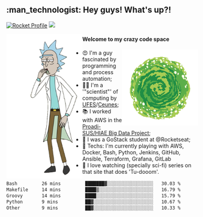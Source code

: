 
<h2> :man_technologist: Hey guys! What's up?!</h2>
                                                                         
[![Rocket Profile](https://img.shields.io/static/v1?label=Rocketseat&message=Profile&colorA=purple&color=black&logo=Rocket&logoColor=white)](https://app.rocketseat.com.br/me/elyabe)
<a href="https://www.linkedin.com/in/elyabe/"><img src="https://img.shields.io/badge/LinkedIn-informational?logo=linkedin"/></a>

<img align='left' src="https://raw.githubusercontent.com/Elyabe/Elyabe/master/images/rick-dancing.gif" width='200'>

                       
#### Welcome to my crazy code space 
<img align='right' src="https://raw.githubusercontent.com/Elyabe/elyabe/master/images/portal-3.gif" width='200'>

- :heart_eyes: I'm a guy fascinated by programming and process automation; 
- :office_worker: I'm a '"scientist"' of computing by [UFES](http://ufes.br)/[Ceunes](http://ceunes.ufes.br);
- :books: I worked with AWS in the [Proadi-SUS/HIAE Big Data Project](https://www.einstein.br/responsabilidade-social/atuacao-com-o-ministerio-da-saude/proadi-sus);
- :rocket: I was a GoStack student at @Rocketseat;
- :green_heart: Techs: I'm currently playing with AWS, Docker, Bash, Python, Jenkins, GitHub, Ansible, Terraform, Grafana, GitLab
- :movie_camera: I love watching (specially sci-fi) series on that site that does 'Tu-dooom'.

<!--START_SECTION:waka-->

```text
Bash         26 mins         ███████▓░░░░░░░░░░░░░░░░░   30.03 %
Makefile     14 mins         ████▒░░░░░░░░░░░░░░░░░░░░   16.79 %
Groovy       14 mins         ████░░░░░░░░░░░░░░░░░░░░░   15.79 %
Python       9 mins          ██▓░░░░░░░░░░░░░░░░░░░░░░   10.67 %
Other        9 mins          ██▓░░░░░░░░░░░░░░░░░░░░░░   10.33 %
```

<!--END_SECTION:waka-->
